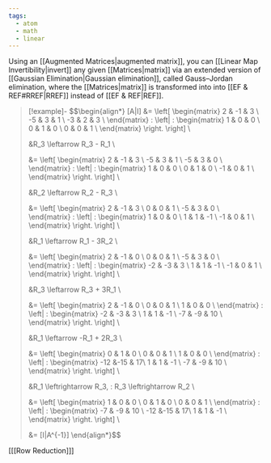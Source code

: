```yaml
---
tags:
  - atom
  - math
  - linear
---
```

Using an [[Augmented Matrices|augmented matrix]],  you can [[Linear Map Invertibility|invert]] any given [[Matrices|matrix]] via an extended version of [[Gaussian Elimination|Gaussian elimination]], called Gauss–Jordan elimination, where the [[Matrices|matrix]] is transformed into into [[EF & REF#RREF|RREF]] instead of [[EF & REF|REF]].

> [!example]-
> $$\begin{align*}
> 	[A|I] &=
> 	\left[
> 		\begin{matrix}
> 			 2 & -1 &  3 \\
> 			-5 &  3 &  1 \\
> 			-3 &  2 &  3 \\
> 		\end{matrix}
> 		\:
> 		\left|
> 		\:
> 		\begin{matrix}
> 			 1 &  0 &  0 \\
> 			 0 &  1 &  0 \\
> 			 0 &  0 &  1 \\
> 		\end{matrix}
> 		\right.
> 	\right] \\
> 	
> 	&R_3 \leftarrow R_3 - R_1 \\
> 	
> 	&= \left[
> 		\begin{matrix}
> 			 2 & -1 &  3 \\
> 			-5 &  3 &  1 \\
> 			-5 &  3 &  0 \\
> 		\end{matrix}
> 		\:
> 		\left|
> 		\:
> 		\begin{matrix}
> 			 1 &  0 &  0 \\
> 			 0 &  1 &  0 \\
> 			-1 &  0 &  1 \\
> 		\end{matrix}
> 		\right.
> 	\right] \\
> 	
> 	&R_2 \leftarrow R_2 - R_3 \\
> 	
> 	&= \left[
> 		\begin{matrix}
> 			 2 & -1 &  3 \\
> 			 0 &  0 &  1 \\
> 			-5 &  3 &  0 \\
> 		\end{matrix}
> 		\:
> 		\left|
> 		\:
> 		\begin{matrix}
> 			 1 &  0 &  0 \\
> 			 1 &  1 & -1 \\
> 			-1 &  0 &  1 \\
> 		\end{matrix}
> 		\right.
> 	\right] \\
> 	
> 	&R_1 \leftarrow R_1 - 3R_2 \\
> 	 
> 	&= \left[
> 		\begin{matrix}
> 			 2 & -1 &  0 \\
> 			 0 &  0 &  1 \\
> 			-5 &  3 &  0 \\
> 		\end{matrix}
> 		\:
> 		\left|
> 		\:
> 		\begin{matrix}
> 			-2 & -3 &  3 \\
> 			 1 &  1 & -1 \\
> 			-1 &  0 &  1 \\
> 		\end{matrix}
> 		\right.
> 	\right] \\
> 	
> 	&R_3 \leftarrow R_3 + 3R_1 \\
> 	 
> 	&= \left[
> 		\begin{matrix}
> 			 2 & -1 &  0 \\
> 			 0 &  0 &  1 \\
> 			 1 &  0 &  0 \\
> 		\end{matrix}
> 		\:
> 		\left|
> 		\:
> 		\begin{matrix}
> 			-2 & -3 &  3 \\
> 			 1 &  1 & -1 \\
> 			-7 & -9 & 10 \\
> 		\end{matrix}
> 		\right.
> 	\right] \\ 
> 
> 	&R_1 \leftarrow -R_1 + 2R_3 \\
> 	 
> 	&= \left[
> 		\begin{matrix}
> 			 0 &  1 &  0 \\
> 			 0 &  0 &  1 \\
> 			 1 &  0 &  0 \\
> 		\end{matrix}
> 		\:
> 		\left|
> 		\:
> 		\begin{matrix}
> 			-12 &-15 & 17\\
> 			  1 &  1 & -1 \\
> 			 -7 & -9 & 10 \\
> 		\end{matrix}
> 		\right.
> 	\right] \\
> 	
> 	&R_1 \leftrightarrow R_3, \: R_3 \leftrightarrow R_2 \\
>  
> 	&= \left[
> 		\begin{matrix}
> 			 1 &  0 &  0 \\
> 			 0 &  1 &  0 \\
> 			 0 &  0 &  1 \\
> 		\end{matrix}
> 		\:
> 		\left|
> 		\:
> 		\begin{matrix}
> 			-7 & -9 & 10 \\
> 			-12 &-15 & 17\\
> 			 1 &  1 & -1 \\
> 		\end{matrix}
> 		\right.
> 	\right] \\
> 	
> 	&= [I|A^{-1}]
> \end{align*}$$

\[[[Row Reduction]]\]